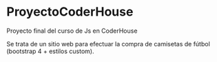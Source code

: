 # ProyectoCoderHouse
Proyecto final del curso de Js en CoderHouse


Se trata de un sitio web para efectuar la compra de camisetas de fútbol (bootstrap 4 + estilos custom).
